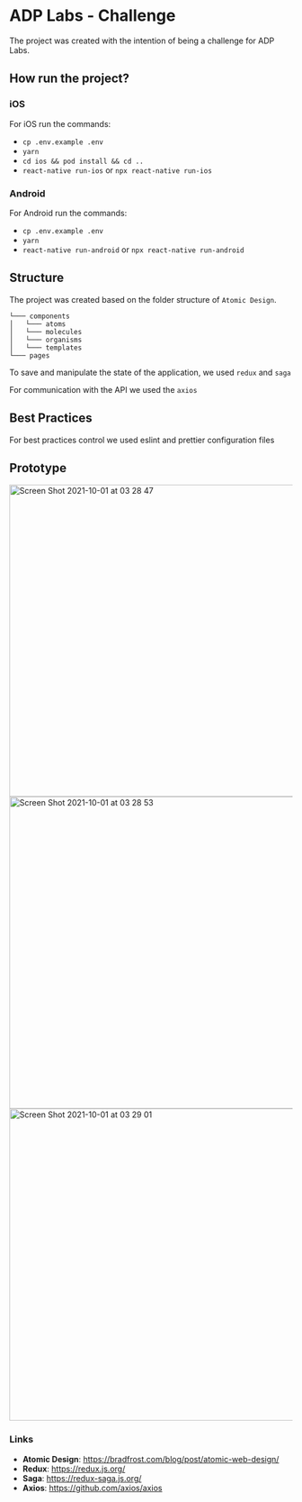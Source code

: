 # ADP Labs - Challenge

The project was created with the intention of being a challenge for ADP Labs.

## How run the project?

### iOS

For iOS run the commands:

- `cp .env.example .env`
- `yarn`
- `cd ios && pod install && cd ..`
- `react-native run-ios` or `npx react-native run-ios`

### Android

For Android run the commands:

- `cp .env.example .env`
- `yarn`
- `react-native run-android` or `npx react-native run-android`

## Structure

The project was created based on the folder structure of `Atomic Design`.

```
└─── components
│   └─── atoms
│   └─── molecules
│   └─── organisms
│   └─── templates
└─── pages
```

To save and manipulate the state of the application, we used `redux` and `saga`

For communication with the API we used the `axios`

## Best Practices

For best practices control we used eslint and prettier configuration files

## Prototype

<img width="554" alt="Screen Shot 2021-10-01 at 03 28 47" width="300" src="https://user-images.githubusercontent.com/20867197/135575919-7b8c52a8-8a43-42f3-86a9-48ec5b7e3b98.png">
<img width="554" alt="Screen Shot 2021-10-01 at 03 28 53" src="https://user-images.githubusercontent.com/20867197/135575926-5f4fe185-bd46-4fd3-8048-5bc511067694.png">
<img width="554" alt="Screen Shot 2021-10-01 at 03 29 01" src="https://user-images.githubusercontent.com/20867197/135575938-109be1f4-8541-4a78-96b8-470e5f79b590.png">


### Links

- **Atomic Design**: https://bradfrost.com/blog/post/atomic-web-design/
- **Redux**: https://redux.js.org/
- **Saga**: https://redux-saga.js.org/
- **Axios**: https://github.com/axios/axios
